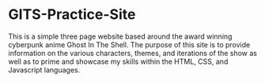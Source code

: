 # GITS-Practice-Site
This is a simple three page website based around the award winning cyberpunk anime Ghost In The Shell. The purpose of this site is to provide information on the various characters, themes, and iterations of the show as well as to prime and showcase my skills within the HTML, CSS, and Javascript languages.
